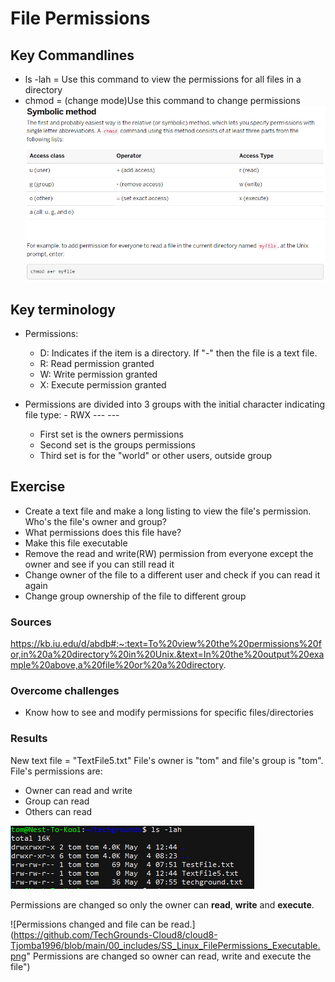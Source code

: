 # File Permissions

## Key Commandlines
- ls -lah = Use this command to view the permissions for all files in a directory
- chmod = (change mode)Use this command to change permissions
![Cheatsheet](https://github.com/TechGrounds-Cloud8/cloud8-Tjomba1996/blob/main/00_includes/SS_PermissionsCheatSheet.png "Cheatsheet for **chmod** command")

## Key terminology
- Permissions:
  - D: Indicates if the item is a directory. If "-" then the file is a text file.
  - R: Read permission granted
  - W: Write permission granted
  - X: Execute permission granted

- Permissions are divided into 3 groups with the initial character indicating file type: - RWX --- ---
    - First set is the owners permissions
    - Second set is the groups permissions
    - Third set is for the "world" or other users, outside group

## Exercise
- Create a text file and make a long listing to view the file's permission. Who's the file's owner and group?
- What permissions does this file have?
- Make this file executable
- Remove the read and write(RW) permission from everyone except the owner and see if you can still read it
- Change owner of the file to a different user and check if you can read it again
- Change group ownership of the file to different group

### Sources
https://kb.iu.edu/d/abdb#:~:text=To%20view%20the%20permissions%20for,in%20a%20directory%20in%20Unix.&text=In%20the%20output%20example%20above,a%20file%20or%20a%20directory.


### Overcome challenges
- Know how to see and modify permissions for specific files/directories

### Results
New text file = "TextFile5.txt"
File's owner is "tom" and file's group is "tom".
File's permissions are:
 - Owner can read and write
 - Group can read
 - Others can read

![Permissions listed](https://github.com/TechGrounds-Cloud8/cloud8-Tjomba1996/blob/main/00_includes/SS_Linux_FilePermissions_Owner.png "Listing of all permissions in current Directory")

Permissions are changed so only the owner can **read**, **write** and **execute**.

![Permissions changed and file can be read.](https://github.com/TechGrounds-Cloud8/cloud8-Tjomba1996/blob/main/00_includes/SS_Linux_FilePermissions_Executable.png" Permissions are changed so owner can read, write and execute the file")

